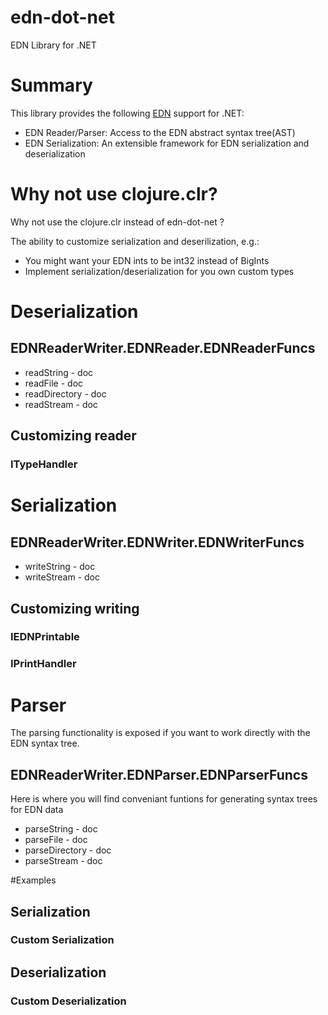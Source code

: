 
# edn-dot-net
EDN Library for .NET
# Summary
This library provides the following [EDN](https://github.com/edn-format/edn) support for .NET:  
* EDN Reader/Parser: Access to the EDN abstract syntax tree(AST)  
* EDN Serialization: An extensible framework for EDN serialization and deserialization  

# Why not use clojure.clr?
Why not use the clojure.clr instead of edn-dot-net ?
  
The ability to customize serialization and deserilization, e.g.:  
  * You might want your EDN ints to be int32 instead of BigInts  
  * Implement serialization/deserialization for you own custom types  


# Deserialization
## EDNReaderWriter.EDNReader.EDNReaderFuncs  
* readString - doc  
* readFile - doc  
* readDirectory - doc  
* readStream - doc  
## Customizing reader
### ITypeHandler

# Serialization
## EDNReaderWriter.EDNWriter.EDNWriterFuncs  
* writeString - doc  
* writeStream - doc  

## Customizing writing
### IEDNPrintable
### IPrintHandler

# Parser  
The parsing functionality is exposed if you want to work directly with the EDN syntax tree.

## EDNReaderWriter.EDNParser.EDNParserFuncs  
Here is where you will find conveniant funtions for generating syntax trees for EDN data  
* parseString - doc  
* parseFile - doc  
* parseDirectory - doc  
* parseStream - doc  


#Examples
## Serialization
### Custom Serialization
## Deserialization
### Custom Deserialization
